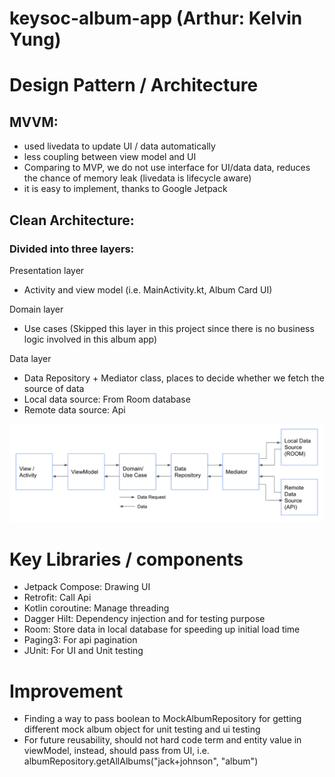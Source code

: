 # keysoc-album-app (Arthur: Kelvin Yung)

# Design Pattern / Architecture
## MVVM:
- used livedata to update UI / data automatically
- less coupling between view model and UI
- Comparing to MVP, we do not use interface for UI/data data, reduces the chance of memory leak
  (livedata is lifecycle aware)
- it is easy to implement, thanks to Google Jetpack

## Clean Architecture:
### Divided into three layers:
Presentation layer
- Activity and view model (i.e. MainActivity.kt, Album Card UI)

Domain layer
- Use cases (Skipped this layer in this project since there is no business logic involved in this album app)

Data layer
- Data Repository + Mediator class, places to decide whether we fetch the source of data
- Local data source: From Room database
- Remote data source: Api

<img src="screenshots/architecture.png"/>

# Key Libraries / components
- Jetpack Compose: Drawing UI
- Retrofit: Call Api
- Kotlin coroutine: Manage threading
- Dagger Hilt: Dependency injection and for testing purpose
- Room: Store data in local database for speeding up initial load time
- Paging3: For api pagination
- JUnit: For UI and Unit testing

# Improvement
- Finding a way to pass boolean to MockAlbumRepository for getting different mock album object for unit testing and ui testing
- For future reusability, should not hard code term and entity value in viewModel, instead, should pass from UI, i.e. albumRepository.getAllAlbums("jack+johnson", "album")